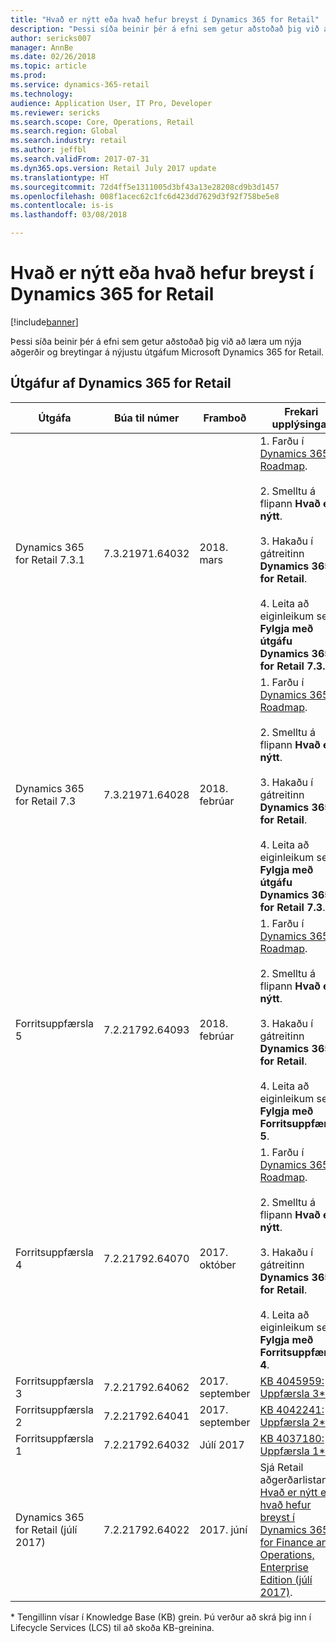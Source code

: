 ```yaml
---
title: "Hvað er nýtt eða hvað hefur breyst í Dynamics 365 for Retail"
description: "Þessi síða beinir þér á efni sem getur aðstoðað þig við að læra um nýjar aðgerðir í nýjustu útgáfum Microsoft Dynamics 365 for Retail."
author: sericks007
manager: AnnBe
ms.date: 02/26/2018
ms.topic: article
ms.prod: 
ms.service: dynamics-365-retail
ms.technology: 
audience: Application User, IT Pro, Developer
ms.reviewer: sericks
ms.search.scope: Core, Operations, Retail
ms.search.region: Global
ms.search.industry: retail
ms.author: jeffbl
ms.search.validFrom: 2017-07-31
ms.dyn365.ops.version: Retail July 2017 update
ms.translationtype: HT
ms.sourcegitcommit: 72d4ff5e1311005d3bf43a13e28208cd9b3d1457
ms.openlocfilehash: 008f1acec62c1fc6d423dd7629d3f92f758be5e8
ms.contentlocale: is-is
ms.lasthandoff: 03/08/2018

---
```


# <a name="whats-new-or-changed-in-dynamics-365-for-retail"></a>Hvað er nýtt eða hvað hefur breyst í Dynamics 365 for Retail

[!include[banner](../../includes/banner.md)]

Þessi síða beinir þér á efni sem getur aðstoðað þig við að læra um nýja aðgerðir og breytingar á nýjustu útgáfum Microsoft Dynamics 365 for Retail.

## <a name="releases-of-dynamics-365-for-retail"></a>Útgáfur af Dynamics 365 for Retail

|Útgáfa | Búa til númer | Framboð | Frekari upplýsingar |
|--------|--------------|--------------|------------|
|Dynamics 365 for Retail 7.3.1 | 7.3.21971.64032 | 2018. mars | 1. Farðu í [Dynamics 365 Roadmap](https://roadmap.dynamics.com/).<br><br>2. Smelltu á flipann **Hvað er nýtt**.<br><br>3. Hakaðu í gátreitinn **Dynamics 365 for Retail**.<br><br>4. Leita að eiginleikum sem **Fylgja með útgáfu Dynamics 365 for Retail 7.3.1**. |
|Dynamics 365 for Retail 7.3 | 7.3.21971.64028 | 2018. febrúar | 1. Farðu í [Dynamics 365 Roadmap](https://roadmap.dynamics.com/).<br><br>2. Smelltu á flipann **Hvað er nýtt**.<br><br>3. Hakaðu í gátreitinn **Dynamics 365 for Retail**.<br><br>4. Leita að eiginleikum sem **Fylgja með útgáfu Dynamics 365 for Retail 7.3**. |
|Forritsuppfærsla 5 | 7.2.21792.64093 | 2018. febrúar | 1. Farðu í [Dynamics 365 Roadmap](https://roadmap.dynamics.com/).<br><br>2. Smelltu á flipann **Hvað er nýtt**.<br><br>3. Hakaðu í gátreitinn **Dynamics 365 for Retail**.<br><br>4. Leita að eiginleikum sem **Fylgja með Forritsuppfærslu 5**. |
|Forritsuppfærsla 4 | 7.2.21792.64070 | 2017. október | 1. Farðu í [Dynamics 365 Roadmap](https://roadmap.dynamics.com/).<br><br>2. Smelltu á flipann **Hvað er nýtt**.<br><br>3. Hakaðu í gátreitinn **Dynamics 365 for Retail**.<br><br>4. Leita að eiginleikum sem **Fylgja með Forritsuppfærslu 4**. |
|Forritsuppfærsla 3 | 7.2.21792.64062 | 2017. september |[KB 4045959: Uppfærsla 3*](https://fix.lcs.dynamics.com/Issue/Resolved?kb=4045959&bugId=3857200&qc=a4c0715ff69d491d63c424f56b124f458ac3ca422e4a74c67d23a58b16050ad1)|
|Forritsuppfærsla 2 | 7.2.21792.64041 | 2017. september | [KB 4042241: Uppfærsla 2*](https://fix.lcs.dynamics.com/Issue/Resolved?kb=4042241&bugId=3850819&qc=578d82fcfe02befb2a2ee4af467bda26af88742548e1bd8291a359ebdb360410)|
|Forritsuppfærsla 1 |7.2.21792.64032   | Júlí 2017|[KB 4037180: Uppfærsla 1*](https://fix.lcs.dynamics.com/Issue/Resolved?kb=4037180&bugId=3848337&qc=578d82fcfe02befb2a2ee4af467bda26af88742548e1bd8291a359ebdb360410)|
|Dynamics 365 for Retail (júlí 2017) | 7.2.21792.64022| 2017. júní | Sjá Retail aðgerðarlistann í [Hvað er nýtt eða hvað hefur breyst í Dynamics 365 for Finance and Operations, Enterprise Edition (júlí 2017)](/dynamics365/unified-operations/dev-itpro/get-started/whats-new-application-July-2017-update). |

\* Tengillinn vísar í Knowledge Base (KB) grein. Þú verður að skrá þig inn í Lifecycle Services (LCS) til að skoða KB-greinina.

